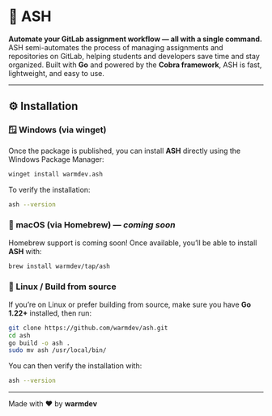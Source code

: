# 🚀 ASH

**Automate your GitLab assignment workflow — all with a single command.**  
ASH semi-automates the process of managing assignments and repositories on GitLab, helping students and developers save time and stay organized.
Built with **Go** and powered by the **Cobra framework**, ASH is fast, lightweight, and easy to use.

---

## ⚙️ Installation

### 🪟 Windows (via **winget**)

Once the package is published, you can install **ASH** directly using the Windows Package Manager:

```bash
winget install warmdev.ash
```

To verify the installation:

```bash
ash --version
```

### 🍎 macOS (via **Homebrew**) — _coming soon_

Homebrew support is coming soon! Once available, you’ll be able to install **ASH** with:

```bash
brew install warmdev/tap/ash
```

### 🐧 Linux / Build from source

If you’re on Linux or prefer building from source, make sure you have **Go 1.22+** installed, then run:

```bash
git clone https://github.com/warmdev/ash.git
cd ash
go build -o ash .
sudo mv ash /usr/local/bin/
```

You can then verify the installation with:

```bash
ash --version
```

---

Made with ❤️ by **warmdev**
